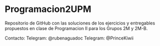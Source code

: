 # Programacion2UPM
Repositorio de GitHub con las soluciones de los ejercicios y entregables propuestos en clase de Programacion II para los Grupos 2M y 2M-B. 

Contacto: 
Telegram: @rubenaguadoc
Telegram: @PrinceKiwii
